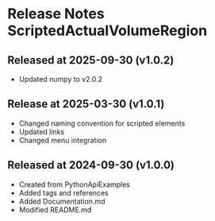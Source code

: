 # Release Notes ScriptedActualVolumeRegion

## Released at 2025-09-30 (v1.0.2)

* Updated numpy to v2.0.2

## Release at 2025-03-30 (v1.0.1)

* Changed naming convention for scripted elements
* Updated links
* Changed menu integration

## Released at 2024-09-30 (v1.0.0)

* Created from PythonApiExamples
* Added tags and references
* Added Documentation.md
* Modified README.md
